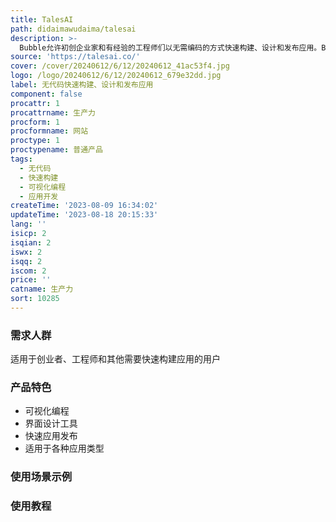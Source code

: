 ```yaml
---
title: TalesAI
path: didaimawudaima/talesai
description: >-
  Bubble允许初创企业家和有经验的工程师们以无需编码的方式快速构建、设计和发布应用。Bubble提供了强大的功能，包括可视化编程、易用的界面设计工具和快速的应用发布速度。无论是创建企业应用、在线市场、社交平台还是其他类型的应用，Bubble都能帮助您快速实现您的创意。
source: 'https://talesai.co/'
cover: /cover/20240612/6/12/20240612_41ac53f4.jpg
logo: /logo/20240612/6/12/20240612_679e32dd.jpg
label: 无代码快速构建、设计和发布应用
component: false
procattr: 1
procattrname: 生产力
procform: 1
procformname: 网站
proctype: 1
proctypename: 普通产品
tags:
  - 无代码
  - 快速构建
  - 可视化编程
  - 应用开发
createTime: '2023-08-09 16:34:02'
updateTime: '2023-08-18 20:15:33'
lang: ''
isicp: 2
isqian: 2
iswx: 2
isqq: 2
iscom: 2
price: ''
catname: 生产力
sort: 10285
---
```




### 需求人群
适用于创业者、工程师和其他需要快速构建应用的用户

### 产品特色
- 可视化编程
- 界面设计工具
- 快速应用发布
- 适用于各种应用类型

### 使用场景示例


### 使用教程


  
